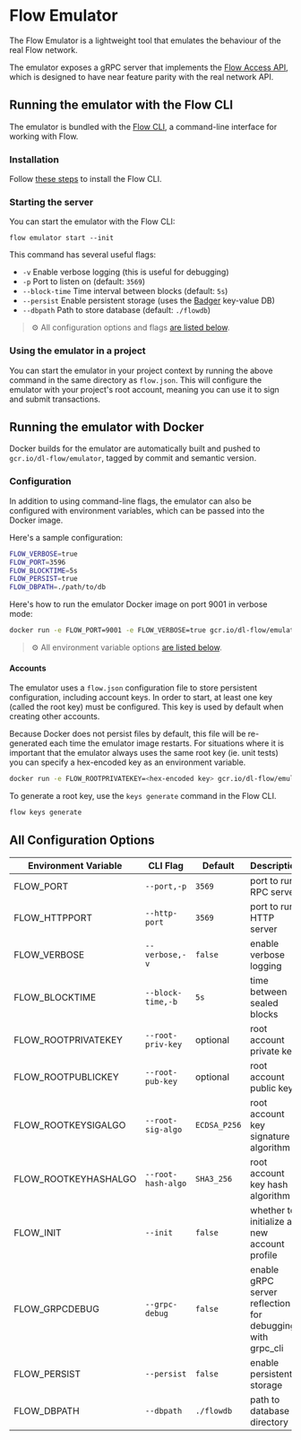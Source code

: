 # Flow Emulator

The Flow Emulator is a lightweight tool that emulates
the behaviour of the real Flow network.

The emulator exposes a gRPC server that implements the
[Flow Access API](access-api-spec.md), which is designed
to have near feature parity with the real network API.

## Running the emulator with the Flow CLI

The emulator is bundled with the [Flow CLI](cli.md),
a command-line interface for working with Flow.

### Installation

Follow [these steps](cli.md) to install the Flow CLI.

### Starting the server

You can start the emulator with the Flow CLI:

```shell script
flow emulator start --init
```

This command has several useful flags:

- `-v` Enable verbose logging (this is useful for debugging)
- `-p` Port to listen on (default: `3569`)
- `--block-time` Time interval between blocks (default: `5s`)
- `--persist` Enable persistent storage
  (uses the [Badger](https://github.com/dgraph-io/badger) key-value DB)
- `--dbpath` Path to store database (default: `./flowdb`)

> ⚙️ All configuration options and flags [are listed below](#all-configuration-options).

### Using the emulator in a project

You can start the emulator in your project context by running the above command
in the same directory as `flow.json`. This will configure the emulator with your
project's root account, meaning you can use it to sign and submit transactions.

## Running the emulator with Docker

Docker builds for the emulator are automatically built and pushed to
`gcr.io/dl-flow/emulator`, tagged by commit and semantic version.

### Configuration

In addition to using command-line flags, the emulator can also be configured
 with environment variables, which can be passed into the Docker image.

Here's a sample configuration:

```sh
FLOW_VERBOSE=true
FLOW_PORT=3596
FLOW_BLOCKTIME=5s
FLOW_PERSIST=true
FLOW_DBPATH=./path/to/db
```

Here's how to run the emulator Docker image on port 9001 in verbose mode:

```sh
docker run -e FLOW_PORT=9001 -e FLOW_VERBOSE=true gcr.io/dl-flow/emulator
```

> ⚙️ All environment variable options [are listed below](#all-configuration-options).

#### Accounts

The emulator uses a `flow.json` configuration file to store persistent
configuration, including account keys. In order to start, at least one
key (called the root key) must be configured. This key is used by default
when creating other accounts.

Because Docker does not persist files by default, this file will be
re-generated each time the emulator image restarts. For situations
where it is important that the emulator always uses the same root key (ie.
unit tests) you can specify a hex-encoded key as an environment variable.

```sh
docker run -e FLOW_ROOTPRIVATEKEY=<hex-encoded key> gcr.io/dl-flow/emulator
```

To generate a root key, use the `keys generate` command in the Flow CLI.

```sh
flow keys generate
```

## All Configuration Options

| Environment Variable | CLI Flag           | Default      | Description |
|----------------------|--------------------|--------------|-------------|
| FLOW_PORT            | `--port,-p`        | `3569`       | port to run RPC server |
| FLOW_HTTPPORT        | `--http-port`      | `3569`       | port to run HTTP server |
| FLOW_VERBOSE         | `--verbose,-v`     | `false`      | enable verbose logging |
| FLOW_BLOCKTIME       | `--block-time,-b`  | `5s`         | time between sealed blocks |
| FLOW_ROOTPRIVATEKEY  | `--root-priv-key`  | optional     | root account private key |
| FLOW_ROOTPUBLICKEY   | `--root-pub-key`   | optional     | root account public key |
| FLOW_ROOTKEYSIGALGO  | `--root-sig-algo`  | `ECDSA_P256` | root account key signature algorithm |
| FLOW_ROOTKEYHASHALGO | `--root-hash-algo` | `SHA3_256`   | root account key hash algorithm |
| FLOW_INIT            | `--init`           | `false`      | whether to initialize a new account profile |
| FLOW_GRPCDEBUG       | `--grpc-debug`     | `false`      | enable gRPC server reflection for debugging with grpc_cli |
| FLOW_PERSIST         | `--persist`        | `false`      | enable persistent storage |
| FLOW_DBPATH          | `--dbpath`         | `./flowdb`   | path to database directory |
